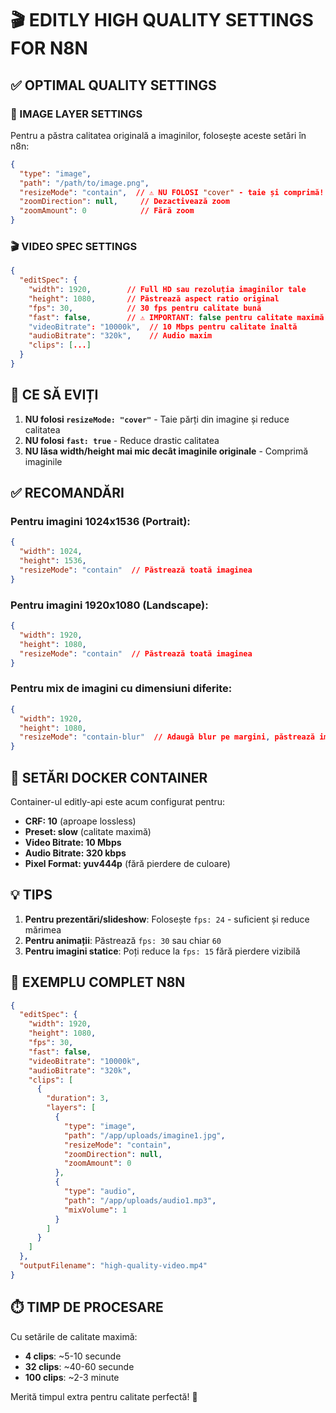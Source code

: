 # 🎬 EDITLY HIGH QUALITY SETTINGS FOR N8N

## ✅ OPTIMAL QUALITY SETTINGS

### 📸 IMAGE LAYER SETTINGS

Pentru a păstra calitatea originală a imaginilor, folosește aceste setări în n8n:

```json
{
  "type": "image",
  "path": "/path/to/image.png",
  "resizeMode": "contain",  // ⚠️ NU FOLOSI "cover" - taie și comprimă!
  "zoomDirection": null,     // Dezactivează zoom
  "zoomAmount": 0            // Fără zoom
}
```

### 🎬 VIDEO SPEC SETTINGS

```json
{
  "editSpec": {
    "width": 1920,        // Full HD sau rezoluția imaginilor tale
    "height": 1080,       // Păstrează aspect ratio original
    "fps": 30,            // 30 fps pentru calitate bună
    "fast": false,        // ⚠️ IMPORTANT: false pentru calitate maximă
    "videoBitrate": "10000k",  // 10 Mbps pentru calitate înaltă
    "audioBitrate": "320k",    // Audio maxim
    "clips": [...]
  }
}
```

## 🚫 CE SĂ EVIȚI

1. **NU folosi `resizeMode: "cover"`** - Taie părți din imagine și reduce calitatea
2. **NU folosi `fast: true`** - Reduce drastic calitatea
3. **NU lăsa width/height mai mic decât imaginile originale** - Comprimă imaginile

## ✅ RECOMANDĂRI

### Pentru imagini 1024x1536 (Portrait):
```json
{
  "width": 1024,
  "height": 1536,
  "resizeMode": "contain"  // Păstrează toată imaginea
}
```

### Pentru imagini 1920x1080 (Landscape):
```json
{
  "width": 1920,
  "height": 1080,
  "resizeMode": "contain"  // Păstrează toată imaginea
}
```

### Pentru mix de imagini cu dimensiuni diferite:
```json
{
  "width": 1920,
  "height": 1080,
  "resizeMode": "contain-blur"  // Adaugă blur pe margini, păstrează imaginea
}
```

## 🎯 SETĂRI DOCKER CONTAINER

Container-ul editly-api este acum configurat pentru:

- **CRF: 10** (aproape lossless)
- **Preset: slow** (calitate maximă)
- **Video Bitrate: 10 Mbps**
- **Audio Bitrate: 320 kbps**
- **Pixel Format: yuv444p** (fără pierdere de culoare)

## 💡 TIPS

1. **Pentru prezentări/slideshow**: Folosește `fps: 24` - suficient și reduce mărimea
2. **Pentru animații**: Păstrează `fps: 30` sau chiar `60`
3. **Pentru imagini statice**: Poți reduce la `fps: 15` fără pierdere vizibilă

## 🔧 EXEMPLU COMPLET N8N

```json
{
  "editSpec": {
    "width": 1920,
    "height": 1080,
    "fps": 30,
    "fast": false,
    "videoBitrate": "10000k",
    "audioBitrate": "320k",
    "clips": [
      {
        "duration": 3,
        "layers": [
          {
            "type": "image",
            "path": "/app/uploads/imagine1.jpg",
            "resizeMode": "contain",
            "zoomDirection": null,
            "zoomAmount": 0
          },
          {
            "type": "audio",
            "path": "/app/uploads/audio1.mp3",
            "mixVolume": 1
          }
        ]
      }
    ]
  },
  "outputFilename": "high-quality-video.mp4"
}
```

## ⏱️ TIMP DE PROCESARE

Cu setările de calitate maximă:
- **4 clips**: ~5-10 secunde
- **32 clips**: ~40-60 secunde
- **100 clips**: ~2-3 minute

Merită timpul extra pentru calitate perfectă! 🎯